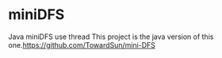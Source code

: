 # miniDFS
Java miniDFS use thread
This project is the java version of this one.https://github.com/TowardSun/mini-DFS
